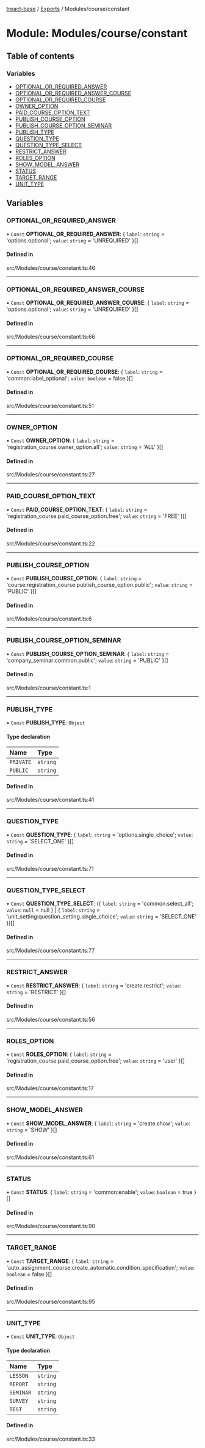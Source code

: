 [treact-base](../README.md) / [Exports](../modules.md) / Modules/course/constant

# Module: Modules/course/constant

## Table of contents

### Variables

- [OPTIONAL\_OR\_REQUIRED\_ANSWER](Modules_course_constant.md#optional_or_required_answer)
- [OPTIONAL\_OR\_REQUIRED\_ANSWER\_COURSE](Modules_course_constant.md#optional_or_required_answer_course)
- [OPTIONAL\_OR\_REQUIRED\_COURSE](Modules_course_constant.md#optional_or_required_course)
- [OWNER\_OPTION](Modules_course_constant.md#owner_option)
- [PAID\_COURSE\_OPTION\_TEXT](Modules_course_constant.md#paid_course_option_text)
- [PUBLISH\_COURSE\_OPTION](Modules_course_constant.md#publish_course_option)
- [PUBLISH\_COURSE\_OPTION\_SEMINAR](Modules_course_constant.md#publish_course_option_seminar)
- [PUBLISH\_TYPE](Modules_course_constant.md#publish_type)
- [QUESTION\_TYPE](Modules_course_constant.md#question_type)
- [QUESTION\_TYPE\_SELECT](Modules_course_constant.md#question_type_select)
- [RESTRICT\_ANSWER](Modules_course_constant.md#restrict_answer)
- [ROLES\_OPTION](Modules_course_constant.md#roles_option)
- [SHOW\_MODEL\_ANSWER](Modules_course_constant.md#show_model_answer)
- [STATUS](Modules_course_constant.md#status)
- [TARGET\_RANGE](Modules_course_constant.md#target_range)
- [UNIT\_TYPE](Modules_course_constant.md#unit_type)

## Variables

### OPTIONAL\_OR\_REQUIRED\_ANSWER

• `Const` **OPTIONAL\_OR\_REQUIRED\_ANSWER**: { `label`: `string` = 'options.optional'; `value`: `string` = 'UNREQUIRED' }[]

#### Defined in

src/Modules/course/constant.ts:46

___

### OPTIONAL\_OR\_REQUIRED\_ANSWER\_COURSE

• `Const` **OPTIONAL\_OR\_REQUIRED\_ANSWER\_COURSE**: { `label`: `string` = 'options.optional'; `value`: `string` = 'UNREQUIRED' }[]

#### Defined in

src/Modules/course/constant.ts:66

___

### OPTIONAL\_OR\_REQUIRED\_COURSE

• `Const` **OPTIONAL\_OR\_REQUIRED\_COURSE**: { `label`: `string` = 'common:label\_optional'; `value`: `boolean` = false }[]

#### Defined in

src/Modules/course/constant.ts:51

___

### OWNER\_OPTION

• `Const` **OWNER\_OPTION**: { `label`: `string` = 'registration\_course.owner\_option.all'; `value`: `string` = 'ALL' }[]

#### Defined in

src/Modules/course/constant.ts:27

___

### PAID\_COURSE\_OPTION\_TEXT

• `Const` **PAID\_COURSE\_OPTION\_TEXT**: { `label`: `string` = 'registration\_course.paid\_course\_option.free'; `value`: `string` = 'FREE' }[]

#### Defined in

src/Modules/course/constant.ts:22

___

### PUBLISH\_COURSE\_OPTION

• `Const` **PUBLISH\_COURSE\_OPTION**: { `label`: `string` = 'course:registration\_course.publish\_course\_option.public'; `value`: `string` = 'PUBLIC' }[]

#### Defined in

src/Modules/course/constant.ts:6

___

### PUBLISH\_COURSE\_OPTION\_SEMINAR

• `Const` **PUBLISH\_COURSE\_OPTION\_SEMINAR**: { `label`: `string` = 'company\_seminar:common.public'; `value`: `string` = 'PUBLIC' }[]

#### Defined in

src/Modules/course/constant.ts:1

___

### PUBLISH\_TYPE

• `Const` **PUBLISH\_TYPE**: `Object`

#### Type declaration

| Name | Type |
| :------ | :------ |
| `PRIVATE` | `string` |
| `PUBLIC` | `string` |

#### Defined in

src/Modules/course/constant.ts:41

___

### QUESTION\_TYPE

• `Const` **QUESTION\_TYPE**: { `label`: `string` = 'options.single\_choice'; `value`: `string` = 'SELECT\_ONE' }[]

#### Defined in

src/Modules/course/constant.ts:71

___

### QUESTION\_TYPE\_SELECT

• `Const` **QUESTION\_TYPE\_SELECT**: ({ `label`: `string` = 'common:select\_all'; `value`: ``null`` = null } \| { `label`: `string` = 'unit\_setting:question\_setting.single\_choice'; `value`: `string` = 'SELECT\_ONE' })[]

#### Defined in

src/Modules/course/constant.ts:77

___

### RESTRICT\_ANSWER

• `Const` **RESTRICT\_ANSWER**: { `label`: `string` = 'create.restrict'; `value`: `string` = 'RESTRICT' }[]

#### Defined in

src/Modules/course/constant.ts:56

___

### ROLES\_OPTION

• `Const` **ROLES\_OPTION**: { `label`: `string` = 'registration\_course.paid\_course\_option.free'; `value`: `string` = 'user' }[]

#### Defined in

src/Modules/course/constant.ts:17

___

### SHOW\_MODEL\_ANSWER

• `Const` **SHOW\_MODEL\_ANSWER**: { `label`: `string` = 'create.show'; `value`: `string` = 'SHOW' }[]

#### Defined in

src/Modules/course/constant.ts:61

___

### STATUS

• `Const` **STATUS**: { `label`: `string` = 'common:enable'; `value`: `boolean` = true }[]

#### Defined in

src/Modules/course/constant.ts:90

___

### TARGET\_RANGE

• `Const` **TARGET\_RANGE**: { `label`: `string` = 'auto\_assignment\_course:create\_automatic.condition\_specification'; `value`: `boolean` = false }[]

#### Defined in

src/Modules/course/constant.ts:95

___

### UNIT\_TYPE

• `Const` **UNIT\_TYPE**: `Object`

#### Type declaration

| Name | Type |
| :------ | :------ |
| `LESSON` | `string` |
| `REPORT` | `string` |
| `SEMINAR` | `string` |
| `SURVEY` | `string` |
| `TEST` | `string` |

#### Defined in

src/Modules/course/constant.ts:33
